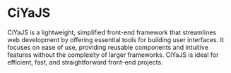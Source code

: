 # CiYaJS
CiYaJS is a lightweight, simplified front-end framework that streamlines web development by offering essential tools for building user interfaces. It focuses on ease of use, providing reusable components and intuitive features without the complexity of larger frameworks. CiYaJS is ideal for efficient, fast, and straightforward front-end projects.

